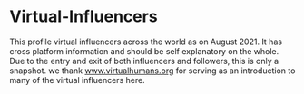 # Virtual-Influencers

This profile virtual influencers across the world as on August 2021. It has cross platform information and should be self explanatory on the whole. Due to the entry and exit of both influencers and followers, this is only a snapshot. we thank www.virtualhumans.org for serving as an introduction to many of the virtual influencers here.
